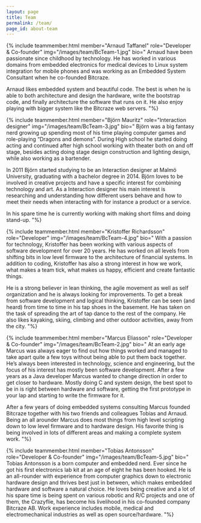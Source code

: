 ```yaml
---
layout: page
title: Team
permalink: /team/
page_id: about-team
---
```



{% include teammember.html member="Arnaud Taffanel" role="Developer & Co-founder" img="/images/team/BcTeam-1.jpg" bio="
Arnaud have been passionate since childhood by technology. He has worked in various domains from embedded electronics for medical devices to Linux system integration for mobile phones and was working as an Embedded System Consultant when he co-founded Bitcraze.

Arnaud likes embedded system and beautiful code. The best is when he is able to both architecture and design the hardware, write the bootstrap code, and finally architecture the software that runs on it. He also enjoy playing with bigger system like the Bitcraze web servers.
"%}


{% include teammember.html member="Björn Mauritz" role="Interaction designer" img="/images/team/BcTeam-3.jpg" bio="
Björn was a big fantasy nerd growing up spending most of his time playing computer games and role-playing “Dragons and demons”. During High school he started doing acting and continued after high school working with theater both on and off stage, besides acting doing stage design construction and lighting design, while also working as a bartender.

In 2011 Björn started studying to be an Interaction designer at Malmö University, graduating with a bachelor degree in 2014. Björn loves to be involved in creative projects and have a specific interest for combining technology and art. 
As a Interaction designer his main interest is researching and understanding how different users behave and how to meet their needs when interacting with for instance a product or a service.

In his spare time he is currently working with making short films and doing stand-up.
"%}


{% include teammember.html member="Kristoffer Richardsson" role="Developer" img="/images/team/BcTeam-4.jpg" bio="
With a passion for technology, Kristoffer has been working with various aspects of software development for over 20 years. He has worked on all levels from shifting bits in low level firmware to the architecture of financial systems. In addition to coding, Kristoffer has also a strong interest in how we work, what makes a team tick, what makes us happy, efficient and create fantastic things.

He is a strong believer in lean thinking, the agile movement as well as self organization and he is always looking for improvements. To get a break from software development and logical thinking, Kristoffer can be seen (and heard) from time to time in his tap shoes in the basement. He has taken on the task of spreading the art of tap dance to the rest of the company. He also likes kayaking, skiing, climbing and other outdoor activities, away from the city.
"%}


{% include teammember.html member="Marcus Eliasson" role="Developer & Co-founder" img="/images/team/BcTeam-2.jpg" bio="
At an early age Marcus was always eager to find out how things worked and managed to take apart quite a few toys without being able to put them back together. He’s always been interested in technology, science and engineering, but the focus of his interest has mostly been software development.
After a few years as a Java developer Marcus wanted to change direction in order to get closer to hardware. Mostly doing C and system design, the best spot to be in is right between hardware and software, getting the first prototype in your lap and starting to write the firmware for it. 

After a few years of doing embedded systems consulting Marcus founded Bitcraze together with his two friends and colleagues Tobias and Arnaud.
Being an all arounder Marcus does most things from high level scripting down to low level firmware and to hardware design. His favorite thing is being involved in lots of different areas and making a complete system work.
"%}


{% include teammember.html member="Tobias Antonsson" role="Developer & Co-founder" img="/images/team/BcTeam-5.jpg" bio="
Tobias Antonsson is a born computer and embedded nerd. Ever since he got his first electronics lab kit at an age of eight he has been hooked. He is an all-rounder with experience from computer graphics down to electronic hardware design and thrives best just in between, which makes embedded hardware and software a natural choice. 
He loves being creative and a lot of his spare time is being spent on various robotic and R/C projects and one of them, the Crazyflie, has become his livelihood in his co-founded company Bitcraze AB. Work experience includes mobile, medical and electromechanical industries as well as open source/hardware. 
"%}



